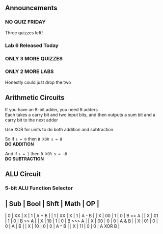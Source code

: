 ## Announcements
### NO QUIZ FRIDAY
Three quizzes left!
### Lab 6 Released Today
### ONLY 3 MORE QUIZZES
### ONLY 2 MORE LABS
Honestly could just drop the two

## Arithmetic Circuits
If you have an 8-bit adder, you need 8 adders  
Each takes a carry bit and two input bits, and then outputs
a sum bit and a carry bit to the next adder  

Use XOR for units to do both addition and subtraction  

So if `s = 0` then `B XOR s = B`  
**DO ADDITION**  

And if `s = 1` then `B XOR s = ~B`  
**DO SUBTRACTION**  

## ALU Circuit
### 5-bit ALU Function Selector
| Sub | Bool | Shft | Math | OP |
---------------------------------
| 0 | XX | X | 1 | A + B |
| 1 | XX | X | 1 | A - B |
| X | 00 | 1 | 0 | B << A | 
| X | 01 | 1 | 0 | B >> A |
| X | 10 | 1 | 0 | B >>> A |
| X | 00 | 0 | 0 | A & B |
| X | 01 | 0 | 0 | A | B |
| X | 10 | 0 | 0 | A ^ B |
| X | 11 | 0 | 0 | A XOR B |

